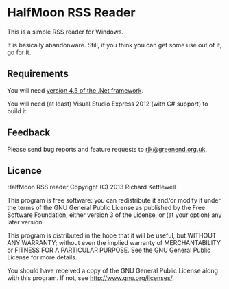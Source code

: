 HalfMoon RSS Reader
===================

This is a simple RSS reader for Windows.

It is basically abandonware.  Still, if you think you can get some use
out of it, go for it.

Requirements
------------

You will need [version 4.5 of the .Net framework](http://www.microsoft.com/en-US/download/details.aspx?id=30653).

You will need (at least) Visual Studio Express 2012 (with C# support) to build it.

Feedback
--------

Please send bug reports and feature requests to rjk@greenend.org.uk.

Licence
-------

HalfMoon RSS reader
Copyright (C) 2013 Richard Kettlewell

This program is free software: you can redistribute it and/or modify
it under the terms of the GNU General Public License as published by
the Free Software Foundation, either version 3 of the License, or
(at your option) any later version.

This program is distributed in the hope that it will be useful,
but WITHOUT ANY WARRANTY; without even the implied warranty of
MERCHANTABILITY or FITNESS FOR A PARTICULAR PURPOSE.  See the
GNU General Public License for more details.

You should have received a copy of the GNU General Public License
along with this program.  If not, see <http://www.gnu.org/licenses/>.
